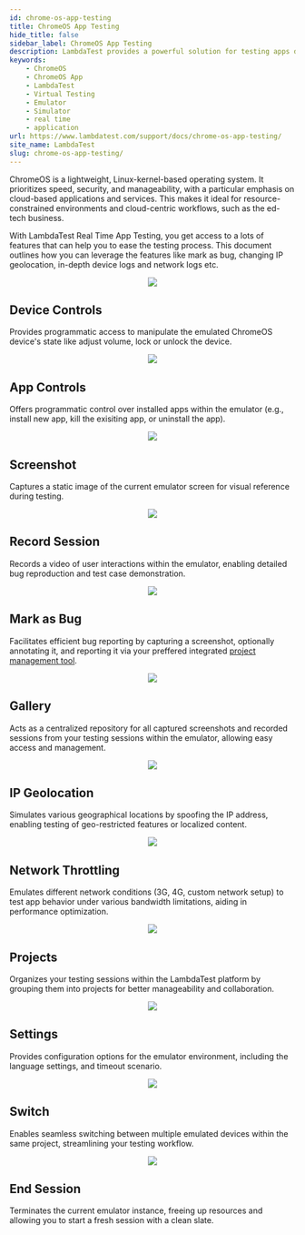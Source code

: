 ```yaml
---
id: chrome-os-app-testing
title: ChromeOS App Testing
hide_title: false
sidebar_label: ChromeOS App Testing
description: LambdaTest provides a powerful solution for testing apps designed for Chromebooks by offering live interactive testing capabilities, and device emulation for responsive design testing.
keywords:
    - ChromeOS
    - ChromeOS App
    - LambdaTest
    - Virtual Testing
    - Emulator
    - Simulator
    - real time
    - application
url: https://www.lambdatest.com/support/docs/chrome-os-app-testing/
site_name: LambdaTest
slug: chrome-os-app-testing/
---
```


<script type="application/ld+json"
      dangerouslySetInnerHTML={{ __html: JSON.stringify({
       "@context": "https://schema.org",
        "@type": "BreadcrumbList",
        "itemListElement": [{
          "@type": "ListItem",
          "position": 1,
          "name": "LambdaTest",
          "item": "https://www.lambdatest.com"
        },{
          "@type": "ListItem",
          "position": 2,
          "name": "Support",
          "item": "https://www.lambdatest.com/support/docs/"
        },{
          "@type": "ListItem",
          "position": 3,
          "name": "ChromeOS App Testing",
          "item": "https://www.lambdatest.com/support/docs/chrome-os-app-testing/"
        }]
      })
    }}
></script>
ChromeOS is a lightweight, Linux-kernel-based operating system. It prioritizes speed, security, and manageability, with a particular emphasis on cloud-based applications and services. This makes it ideal for resource-constrained environments and cloud-centric workflows, such as the ed-tech business.

With LambdaTest Real Time App Testing, you get access to a lots of features that can help you to ease the testing process. This document outlines how you can leverage the features like mark as bug, changing IP geolocation, in-depth device logs and network logs etc.

<p align="center">
<img loading="lazy" src={require('../assets/videos/real-time/chromeos-app/launch-chrome-app.gif').default} style={{ height: '380px' }} className="doc_img"/>
</p>

## Device Controls
Provides programmatic access to manipulate the emulated ChromeOS device's state like adjust volume, lock or unlock the device.

<p align="center">
<img loading="lazy" src={require('../assets/videos/real-time/chromeos-app/device-control.gif').default} style={{ height: '350px' }} className="doc_img"/>
</p>

## App Controls
Offers programmatic control over installed apps within the emulator (e.g., install new app, kill the exisiting app, or uninstall the app).

<p align="center">
<img loading="lazy" src={require('../assets/videos/real-time/chromeos-app/app-control.png').default} style={{ height: '350px' }} className="doc_img"/>
</p>

## Screenshot
Captures a static image of the current emulator screen for visual reference during testing.

<p align="center">
<img loading="lazy" src={require('../assets/videos/real-time/chromeos-app/screenshot.gif').default} style={{ height: '350px' }} className="doc_img"/>
</p>

## Record Session
Records a video of user interactions within the emulator, enabling detailed bug reproduction and test case demonstration.

<p align="center">
<img loading="lazy" src={require('../assets/videos/real-time/chromeos-app/record-session.gif').default} style={{ height: '350px' }} className="doc_img"/>
</p>

## Mark as Bug
Facilitates efficient bug reporting by capturing a screenshot, optionally annotating it, and reporting it via your preffered integrated [project management tool](/support/docs/integrations-with-project-management-tools/).

<p align="center">
<img loading="lazy" src={require('../assets/videos/real-time/chromeos-app/mark-bug.gif').default} style={{ height: '350px' }} className="doc_img"/>
</p>

## Gallery
Acts as a centralized repository for all captured screenshots and recorded sessions from your testing sessions within the emulator, allowing easy access and management.

<p align="center">
<img loading="lazy" src={require('../assets/videos/real-time/chromeos-app/gallery.gif').default} style={{ height: '350px' }} className="doc_img"/>
</p>

## IP Geolocation
Simulates various geographical locations by spoofing the IP address, enabling testing of geo-restricted features or localized content.

<p align="center">
<img loading="lazy" src={require('../assets/videos/real-time/chromeos-app/ip-location.png').default} style={{ height: '350px' }} className="doc_img"/>
</p>

## Network Throttling
Emulates different network conditions (3G, 4G, custom network setup) to test app behavior under various bandwidth limitations, aiding in performance optimization.

<p align="center">
<img loading="lazy" src={require('../assets/videos/real-time/chromeos-app/network.png').default} style={{ height: '350px' }} className="doc_img"/>
</p>

## Projects
Organizes your testing sessions within the LambdaTest platform by grouping them into projects for better manageability and collaboration.

<p align="center">
<img loading="lazy" src={require('../assets/videos/real-time/chromeos-app/projects.png').default} style={{ height: '350px' }} className="doc_img"/>
</p>

## Settings
Provides configuration options for the emulator environment, including the language settings, and timeout scenario.

<p align="center">
<img loading="lazy" src={require('../assets/videos/real-time/chromeos-app/setting.png').default} style={{ height: '350px' }} className="doc_img"/>
</p>

## Switch
Enables seamless switching between multiple emulated devices within the same project, streamlining your testing workflow.

<p align="center">
<img loading="lazy" src={require('../assets/videos/real-time/chromeos-app/switch.gif').default} style={{ height: '350px' }} className="doc_img"/>
</p>

## End Session
Terminates the current emulator instance, freeing up resources and allowing you to start a fresh session with a clean slate.